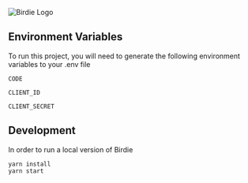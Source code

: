 ![Birdie Logo](https://github.com/aphrx/brdi-app/blob/main/assets/icon.png)


## Environment Variables

To run this project, you will need to generate the following environment variables to your .env file

`CODE`

`CLIENT_ID`

`CLIENT_SECRET`


## Development

In order to run a local version of Birdie
```
yarn install
yarn start
```
    